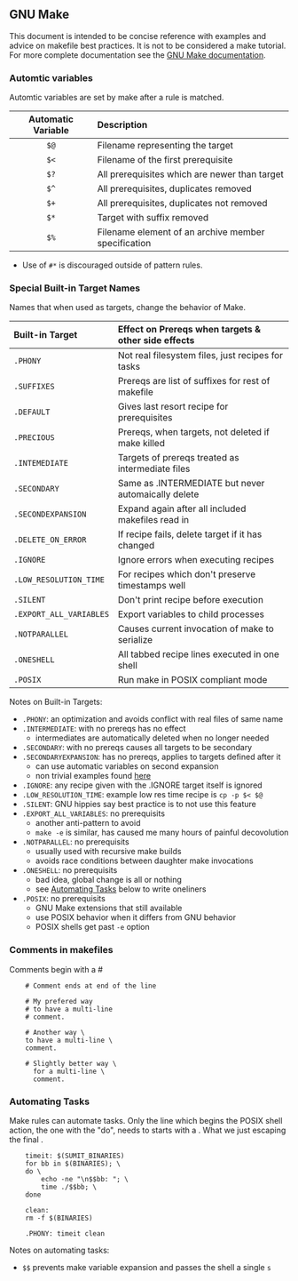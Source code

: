 ## GNU Make
This document is intended to be concise reference with examples
and advice on makefile best practices.  It is not to be considered
a make tutorial.  For more complete documentation see the
[GNU Make documentation](https://www.gnu.org/software/make/).

### Automtic variables
Automtic variables are set by make after a rule is matched.

| Automatic Variable | Description                                         |
|:------------------:|:--------------------------------------------------- |
|        `$@`        | Filename representing the target                    |
|        `$<`        | Filename of the first prerequisite                  |
|        `$?`        | All prerequisites which are newer than target       |
|        `$^`        | All prerequisites, duplicates removed               |
|        `$+`        | All prerequisites, duplicates not removed           |
|        `$*`        | Target with suffix removed                          | 
|        `$%`        | Filename element of an archive member specification |

* Use of `#*` is discouraged outside of pattern rules.

### Special Built-in Target Names
Names that when used as targets, change the behavior of Make.

| Built-in Target       | Effect on Prereqs when targets & other side effects |
|:--------------------- |:--------------------------------------------------- |
|`.PHONY`               | Not real filesystem files, just recipes for tasks   |
|`.SUFFIXES`            | Prereqs are list of suffixes for rest of makefile   |
|`.DEFAULT`             | Gives last resort recipe for prerequisites          |
|`.PRECIOUS`            | Prereqs, when targets, not deleted if make killed   |
|`.INTEMEDIATE`         | Targets of prereqs treated as intermediate files    |
|`.SECONDARY`           | Same as .INTERMEDIATE but never automaically delete |
|`.SECONDEXPANSION`     | Expand again after all included makefiles read in   |
|`.DELETE_ON_ERROR`     | If recipe fails, delete target if it has changed    |
|`.IGNORE`              | Ignore errors when executing recipes                |
|`.LOW_RESOLUTION_TIME` | For recipes which don't preserve timestamps well    |
|`.SILENT`              | Don't print recipe before execution                 |
|`.EXPORT_ALL_VARIABLES`| Export variables to child processes                 |
|`.NOTPARALLEL`         | Causes current invocation of make to serialize      |
|`.ONESHELL`            | All tabbed recipe lines executed in one shell       |
|`.POSIX`               | Run make in POSIX compliant mode                    |

Notes on Built-in Targets:
* `.PHONY`: an optimization and avoids conflict with real files of same name
* `.INTERMEDIATE`: with no prereqs has no effect
  * intermediates are automatically deleted when no longer needed
* `.SECONDARY`: with no prereqs causes all targets to be secondary
* `.SECONDARYEXPANSION`: has no prereqs, applies to targets defined after it
  * can use automatic variables on second expansion
  * non trivial examples found [here][1]
* `.IGNORE`: any recipe given with the .IGNORE target itself is ignored
* `.LOW_RESOLUTION_TIME`: example low res time recipe is `cp -p $< $@`
* `.SILENT`: GNU hippies say best practice is to not use this feature
* `.EXPORT_ALL_VARIABLES`: no prerequisits
  * another anti-pattern to avoid
  * `make -e` is similar, has caused me many hours of painful decovolution
* `.NOTPARALLEL`: no prerequisits
  * usually used with recursive make builds
  * avoids race conditions between daughter make invocations
* `.ONESHELL`: no prerequisits
  * bad idea, global change is all or nothing
  * see [Automating Tasks](#automating-tasks) below to write oneliners
* `.POSIX`: no prerequisits
  * GNU Make extensions that still available
  * use POSIX behavior when it differs from GNU behavior
  * POSIX shells get past `-e` option 

[1]: https://www.gnu.org/software/make/manual/html_node/One-Shell.html#One-Shell

### Comments in makefiles
Comments begin with a #
```
    # Comment ends at end of the line

    # My prefered way
    # to have a multi-line 
    # comment.

    # Another way \
    to have a multi-line \
    comment.

    # Slightly better way \
      for a multi-line \
      comment.
```
### Automating Tasks
Make rules can automate tasks.  Only the line which begins the
POSIX shell action, the one with the "do", needs to starts with
a <tab>.  What we just escaping the final <new-line>.
```
    timeit: $(SUMIT_BINARIES)
	for bb in $(BINARIES); \
	do \
        echo -ne "\n$$bb: "; \
        time ./$$bb; \
    done

    clean:
	rm -f $(BINARIES) 

    .PHONY: timeit clean
```
Notes on automating tasks: 
* `$$` prevents make variable expansion and passes the shell a single `s`
